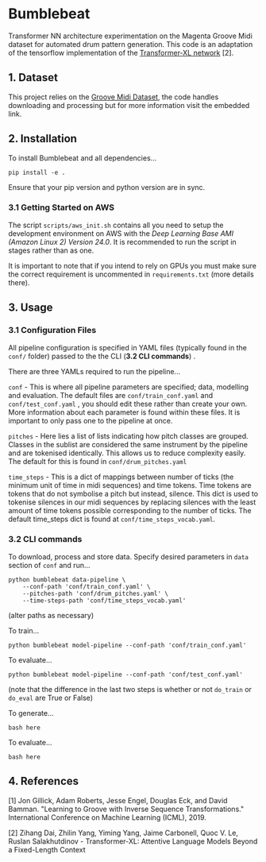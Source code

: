 


# Bumblebeat

Transformer NN architecture experimentation on the Magenta Groove Midi dataset for automated drum pattern generation. This code is an adaptation of the tensorflow implementation of the [Transformer-XL network](https://github.com/kimiyoung/transformer-xl) [2].

## 1. Dataset

This project relies on the [Groove Midi Dataset](https://magenta.tensorflow.org/datasets/groove#dataset), the code handles downloading and processing but for more information visit the embedded link.

## 2. Installation

To install Bumblebeat and all dependencies...

`pip install -e .`

Ensure that your pip version and python version are in sync.

### 3.1 Getting Started on AWS
The script `scripts/aws_init.sh` contains all you need to setup the development environment on AWS with the *Deep Learning Base AMI (Amazon Linux 2) Version 24.0*. It is recommended to run the script in stages rather than as one.

It is important to note that if you intend to rely on GPUs you must make sure the correct requirement is uncommented in `requirements.txt` (more details there).

## 3. Usage

### 3.1 Configuration Files

All pipeline configuration is specified in YAML files (typically found in the `conf/` folder) passed to the the CLI (**3.2 CLI commands**) .

There are three YAMLs required to run the pipeline...

`conf` - This is where all pipeline parameters are specified; data, modelling and evaluation. The default files are `conf/train_conf.yaml` and `conf/test_conf.yaml` , you should edit these rather than create your own. More information about each parameter is found within these files. It is important to only pass one to the pipeline at once.

`pitches` - Here lies a list of lists indicating how pitch classes are grouped. Classes in the sublist are considered the same instrument by the pipeline and are tokenised identically. This allows us to reduce complexity easily. The default for this is found in `conf/drum_pitches.yaml`

`time_steps` - This is a dict of mappings between number of ticks (the minimum unit of time in midi sequences) and time tokens. Time tokens are tokens that do not symbolise a pitch but instead, silence. This dict is used to tokenise silences in our midi sequences by replacing silences with the least amount of time tokens possible corresponding to the number of ticks. The default time_steps dict is found at `conf/time_steps_vocab.yaml`.

### 3.2 CLI commands

To download, process and store data. Specify desired parameters in `data` section of  `conf` and run...

```
python bumblebeat data-pipeline \
    --conf-path 'conf/train_conf.yaml' \
    --pitches-path 'conf/drum_pitches.yaml' \
    --time-steps-path 'conf/time_steps_vocab.yaml'
```

(alter paths as necessary)


To train...

```
python bumblebeat model-pipeline --conf-path 'conf/train_conf.yaml'
```

To evaluate...

```
python bumblebeat model-pipeline --conf-path 'conf/test_conf.yaml'
```
(note that the difference in the last two steps is whether or not `do_train` or `do_eval` are True or False)

To generate...

`bash here`

To evaluate...

`bash here`


## 4. References

[1] Jon Gillick, Adam Roberts, Jesse Engel, Douglas Eck, and David Bamman.
"Learning to Groove with Inverse Sequence Transformations."
  International Conference on Machine Learning (ICML), 2019.

[2] Zihang Dai, Zhilin Yang, Yiming Yang, Jaime Carbonell, Quoc V. Le, Ruslan Salakhutdinov - Transformer-XL: Attentive Language Models Beyond a Fixed-Length Context